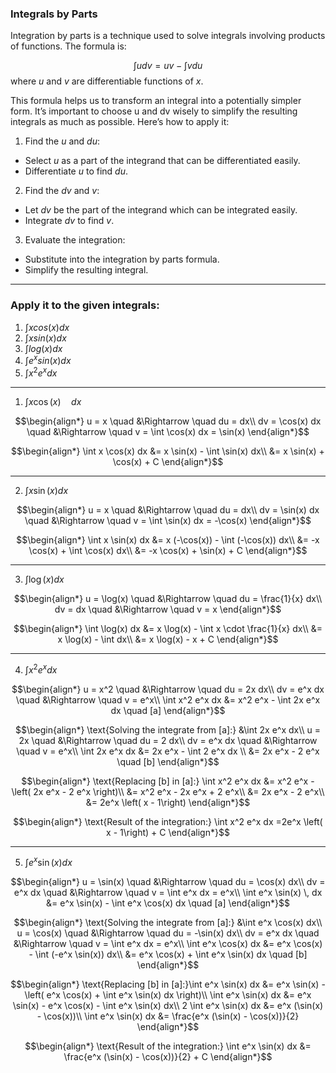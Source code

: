 
### Integrals by Parts

Integration by parts is a technique used to solve integrals involving products of functions. The formula is:

$$\int u dv = u v − \int v du$$
where $u$ and $v$ are differentiable functions of $x$.

This formula helps us to transform an integral into a potentially simpler form. It’s important to choose u and dv wisely to simplify the resulting integrals as much as possible. Here’s how to apply it:

1. Find the $u$ and $du$:
- Select $u$ as a part of the integrand that can be differentiated easily.
- Differentiate $u$ to find $du$.

2. Find the $dv$ and $v$:
- Let $dv$ be the part of the integrand which can be integrated easily.
- Integrate $dv$ to find $v$.

3. Evaluate the integration:
- Substitute into the integration by parts formula.
- Simplify the resulting integral.

---
### Apply it to the given integrals:

1. $\int x cos(x) dx$
2. $\int x sin(x) dx$
3. $\int log(x) dx$
4. $\int e^x sin(x) dx$
5. $\int x^2 e^x dx$

---
1. $\int x \cos(x) \quad dx$

$$\begin{align*}
u = x \quad &\Rightarrow \quad du = dx\\
dv = \cos(x)  dx \quad &\Rightarrow \quad v = \int \cos(x)  dx = \sin(x)
\end{align*}$$

$$\begin{align*}
\int x \cos(x)  dx &= x \sin(x) - \int \sin(x)  dx\\
&= x \sin(x) + \cos(x) + C
\end{align*}$$

---
2. $\int x \sin(x) dx$

$$\begin{align*}
u = x \quad &\Rightarrow \quad du = dx\\
dv = \sin(x)  dx \quad &\Rightarrow \quad v = \int \sin(x)  dx = -\cos(x)
\end{align*}$$

$$\begin{align*}
\int x \sin(x)  dx &= x (-\cos(x)) - \int (-\cos(x))  dx\\
&= -x \cos(x) + \int \cos(x) dx\\
&= -x \cos(x) + \sin(x) + C
\end{align*}$$

---
3. $\int \log(x)  dx$

$$\begin{align*}
u = \log(x) \quad &\Rightarrow \quad du = \frac{1}{x}  dx\\
dv = dx \quad &\Rightarrow \quad v = x
\end{align*}$$

$$\begin{align*}
\int \log(x)  dx &= x \log(x) - \int x \cdot \frac{1}{x}  dx\\
&= x \log(x) - \int dx\\
&= x \log(x) - x + C
\end{align*}$$

---
4. $\int x^2 e^x  dx$

$$\begin{align*}
u = x^2 \quad &\Rightarrow \quad du = 2x  dx\\
dv = e^x  dx \quad &\Rightarrow \quad v = e^x\\
\int x^2 e^x  dx &= x^2 e^x - \int 2x e^x  dx \quad [a]
\end{align*}$$

$$\begin{align*}
\text{Solving the integrate from [a]:} &\int 2x e^x  dx\\
u = 2x \quad &\Rightarrow \quad du = 2  dx\\
dv = e^x  dx \quad &\Rightarrow \quad v = e^x\\
\int 2x e^x  dx &= 2x e^x - \int 2 e^x  dx \\
&= 2x e^x - 2 e^x \quad [b]
\end{align*}$$

$$\begin{align*}
\text{Replacing [b] in [a]:} \int x^2 e^x  dx &= x^2 e^x - \left( 2x e^x - 2 e^x \right)\\
&= x^2 e^x - 2x e^x + 2 e^x\\
&= 2x e^x - 2 e^x\\
&= 2e^x \left( x  - 1\right)
\end{align*}$$

$$\begin{align*}
\text{Result of the integration:} \int x^2 e^x  dx =2e^x \left( x  - 1\right) + C
\end{align*}$$

---
5. $\int e^x \sin(x)  dx$

$$\begin{align*}
u = \sin(x) \quad &\Rightarrow \quad du = \cos(x)  dx\\
dv = e^x  dx \quad &\Rightarrow \quad v = \int e^x  dx = e^x\\
\int e^x \sin(x) \, dx &= e^x \sin(x) - \int e^x \cos(x)  dx \quad [a]
\end{align*}$$

$$\begin{align*}
\text{Solving the integrate from [a]:} &\int e^x \cos(x)  dx\\
u = \cos(x) \quad &\Rightarrow \quad du = -\sin(x)  dx\\
dv = e^x  dx \quad &\Rightarrow \quad v = \int e^x  dx = e^x\\
\int e^x \cos(x)  dx &= e^x \cos(x) - \int (-e^x \sin(x))  dx\\
&= e^x \cos(x) + \int e^x \sin(x)  dx \quad [b]
\end{align*}$$

$$\begin{align*}
\text{Replacing [b] in [a]:}\int e^x \sin(x)  dx &= e^x \sin(x) - \left( e^x \cos(x) + \int e^x \sin(x)  dx \right)\\
\int e^x \sin(x)  dx &= e^x \sin(x) - e^x \cos(x) - \int e^x \sin(x)  dx\\
2 \int e^x \sin(x) dx &= e^x (\sin(x) - \cos(x))\\
\int e^x \sin(x) dx &= \frac{e^x (\sin(x) - \cos(x))}{2}
\end{align*}$$

$$\begin{align*}
\text{Result of the integration:} \int e^x \sin(x) dx &= \frac{e^x (\sin(x) - \cos(x))}{2} + C
\end{align*}$$
